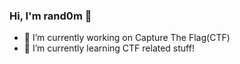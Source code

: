 ### Hi, I'm rand0m 👋 

<!--
**rand-tech/rand-tech** is a ✨ _special_ ✨ repository because its `README.md` (this file) appears on your GitHub profile.

Here are some ideas to get you started:
-->
- 🔭 I’m currently working on Capture The Flag(CTF)
- 🌱 I’m currently learning CTF related stuff! 
